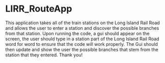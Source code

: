 # LIRR_RouteApp
This application takes all of the train stations on the Long Island Rail Road and allows the user to enter a station and discover the possible branches from that station.
Upon running the code, a gui should appear on the screen, the user should type in a station part of the Long Island Rail Road word for word to ensure that the code will work properly.
The Gui should then update and show the user the possible branches that stem from the station that they entered. Thank you!
